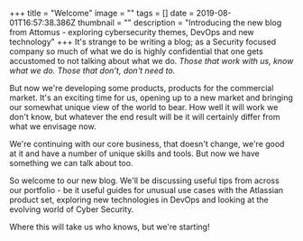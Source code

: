 +++
title = "Welcome"
image = ""
tags = []
date = 2019-08-01T16:57:38.386Z
thumbnail = ""
description = "Introducing the new blog from Attomus - exploring cybersecurity themes, DevOps and new technology"
+++
It's strange to be writing a blog; as a Security focused company so much of what we do is highly confidential that one gets accustomed to not talking about what we do.  _Those that work with us, know what we do.  Those that don't, don't need to._

But now we're developing some products, products for the commercial market. It's an exciting time for us, opening up to a new market and bringing our somewhat unique view of the world to bear. How well it will work we don't know, but whatever the end result will be it will certainly differ from what we envisage now. 

We're continuing with our core business, that doesn't change, we're good at it and have a number of unique skills and tools. But now we have something we can talk about too.  

So welcome to our new blog.  We'll be discussing useful tips from across our portfolio - be it useful guides for unusual use cases with the Atlassian product set, exploring new technologies in DevOps and looking at the evolving world of Cyber Security.  

Where this will take us who knows, but we're starting!
